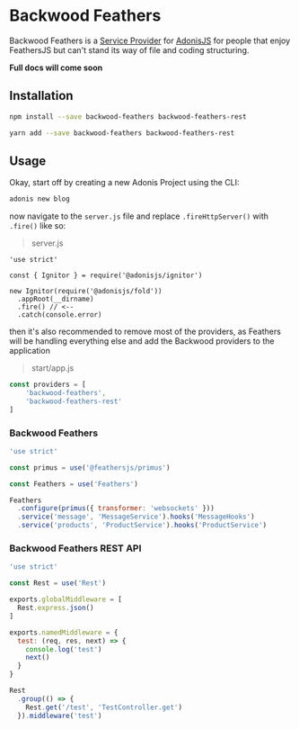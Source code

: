 # Backwood Feathers
Backwood Feathers is a [Service Provider](https://adonisjs.com/docs/4.0/service-providers) for [AdonisJS](https://github.com/adonisjs/adonis-framework)
for people that enjoy FeathersJS but can't stand its way of file and coding structuring.

**Full docs will come soon**

## Installation
```bash
npm install --save backwood-feathers backwood-feathers-rest

yarn add --save backwood-feathers backwood-feathers-rest
```

## Usage
Okay, start off by creating a new Adonis Project using the CLI:

```bash
adonis new blog
```

now navigate to the `server.js` file and replace `.fireHttpServer()` with `.fire()` like so:

> server.js
```
'use strict'

const { Ignitor } = require('@adonisjs/ignitor')

new Ignitor(require('@adonisjs/fold'))
  .appRoot(__dirname)
  .fire() // <--
  .catch(console.error)

```

then it's also recommended to remove most of the providers, as Feathers will be handling everything else
and add the Backwood providers to the application

> start/app.js

```js
const providers = [
    'backwood-feathers',
    'backwood-feathers-rest'
]
```

### Backwood Feathers
```js
'use strict'

const primus = use('@feathersjs/primus')

const Feathers = use('Feathers')

Feathers
  .configure(primus({ transformer: 'websockets' }))
  .service('message', 'MessageService').hooks('MessageHooks')
  .service('products', 'ProductService').hooks('ProductService')
```

### Backwood Feathers REST API
```js
'use strict'

const Rest = use('Rest')

exports.globalMiddleware = [
  Rest.express.json()
]

exports.namedMiddleware = {
  test: (req, res, next) => {
    console.log('test')
    next()
  }
}

Rest
  .group(() => {
    Rest.get('/test', 'TestController.get')
  }).middleware('test')
```